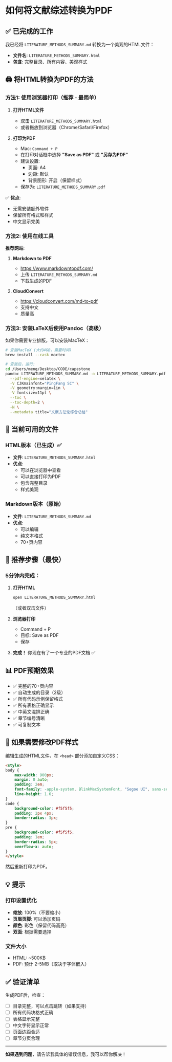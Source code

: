 # 如何将文献综述转换为PDF

## ✅ 已完成的工作

我已经将 `LITERATURE_METHODS_SUMMARY.md` 转换为一个美观的HTML文件：
- **文件名**: `LITERATURE_METHODS_SUMMARY.html`
- **包含**: 完整目录、所有内容、美观样式

## 🖨️ 将HTML转换为PDF的方法

### 方法1: 使用浏览器打印（推荐 - 最简单）

1. **打开HTML文件**
   - 双击 `LITERATURE_METHODS_SUMMARY.html`
   - 或者拖放到浏览器（Chrome/Safari/Firefox）

2. **打印为PDF**
   - Mac: `Command + P`
   - 在打印对话框中选择 **"Save as PDF"** 或 **"另存为PDF"**
   - 建议设置:
     - 页面: A4
     - 边距: 默认
     - 背景图形: 开启（保留样式）
   - 保存为: `LITERATURE_METHODS_SUMMARY.pdf`

✅ **优点**: 
- 无需安装额外软件
- 保留所有格式和样式
- 中文显示完美

### 方法2: 使用在线工具

**推荐网站**:
1. **Markdown to PDF**
   - https://www.markdowntopdf.com/
   - 上传 `LITERATURE_METHODS_SUMMARY.md`
   - 下载生成的PDF

2. **CloudConvert**
   - https://cloudconvert.com/md-to-pdf
   - 支持中文
   - 质量高

### 方法3: 安装LaTeX后使用Pandoc（高级）

如果你需要专业排版，可以安装MacTeX：

```bash
# 安装MacTeX (大约4GB，需要时间)
brew install --cask mactex

# 安装后，运行:
cd /Users/meng/Desktop/CODE/capestone
pandoc LITERATURE_METHODS_SUMMARY.md -o LITERATURE_METHODS_SUMMARY.pdf \
  --pdf-engine=xelatex \
  -V CJKmainfont="PingFang SC" \
  -V geometry:margin=1in \
  -V fontsize=11pt \
  --toc \
  --toc-depth=2 \
  -N \
  --metadata title="文献方法论综合总结"
```

## 📄 当前可用的文件

### HTML版本（已生成）✅
- **文件**: `LITERATURE_METHODS_SUMMARY.html`
- **优点**: 
  - 可以在浏览器中查看
  - 可以直接打印为PDF
  - 包含完整目录
  - 样式美观

### Markdown版本（原始）
- **文件**: `LITERATURE_METHODS_SUMMARY.md`
- **优点**: 
  - 可以编辑
  - 纯文本格式
  - 70+页内容

## 🎯 推荐步骤（最快）

### 5分钟内完成：

1. **打开HTML**
   ```bash
   open LITERATURE_METHODS_SUMMARY.html
   ```
   （或者双击文件）

2. **浏览器打印**
   - Command + P
   - 目标: Save as PDF
   - 保存

3. **完成！** 
   你现在有了一个专业的PDF文档 ✅

## 📊 PDF预期效果

- ✅ 完整的70+页内容
- ✅ 自动生成的目录（2级）
- ✅ 所有代码示例保留格式
- ✅ 所有表格正确显示
- ✅ 中英文混排正确
- ✅ 章节编号清晰
- ✅ 可复制文本

## 🔧 如果需要修改PDF样式

编辑生成的HTML文件，在 `<head>` 部分添加自定义CSS：

```html
<style>
body {
    max-width: 900px;
    margin: 0 auto;
    padding: 2em;
    font-family: -apple-system, BlinkMacSystemFont, "Segoe UI", sans-serif;
    line-height: 1.6;
}
code {
    background-color: #f5f5f5;
    padding: 2px 4px;
    border-radius: 3px;
}
pre {
    background-color: #f5f5f5;
    padding: 1em;
    border-radius: 5px;
    overflow-x: auto;
}
</style>
```

然后重新打印为PDF。

## 💡 提示

### 打印设置优化
- **缩放**: 100%（不要缩小）
- **页眉页脚**: 可以添加页码
- **颜色**: 彩色（保留代码高亮）
- **双面**: 根据需要选择

### 文件大小
- HTML: ~500KB
- PDF: 预计 2-5MB（取决于字体嵌入）

## ✅ 验证清单

生成PDF后，检查：
- [ ] 目录完整，可以点击跳转（如果支持）
- [ ] 所有代码块格式正确
- [ ] 表格显示完整
- [ ] 中文字符显示正常
- [ ] 页面边距合适
- [ ] 章节分页合理

---

**如果遇到问题**，请告诉我具体的错误信息，我可以帮你解决！


